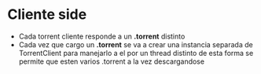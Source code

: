# Cliente side

- Cada torrent cliente responde a un **.torrent** distinto
- Cada vez que cargo un **.torrent** se va a crear una instancia separada de
  TorrentClient para manejarlo a el por un thread distinto de esta forma se 
  permite que esten varios .torrent a la vez descargandose
